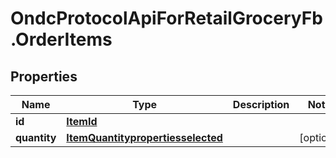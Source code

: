 # OndcProtocolApiForRetailGroceryFb.OrderItems

## Properties
Name | Type | Description | Notes
------------ | ------------- | ------------- | -------------
**id** | [**ItemId**](ItemId.md) |  | 
**quantity** | [**ItemQuantitypropertiesselected**](ItemQuantitypropertiesselected.md) |  | [optional] 
